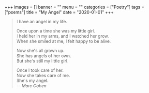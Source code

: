 +++
images = []
banner = ""
menu = ""
categories = ["Poetry"]
tags = ["poems"]
title = "My Angel"
date = "2020-01-01"
+++

> I have an angel in my life.  
>
> Once upon a time she was my little girl.  
> I held her in my arms, and I watched her grow.  
> When she smiled at me, I felt happy to be alive.  
>
> Now she's all grown up.  
> She has angels of her own.  
> But she's still my little girl.  
>
> Once I took care of her.  
> Now she takes care of me.  
> She's my angel.  
> -- <cite>Marc Cohen</cite>
